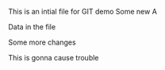 This is an intial file for GIT demo
Some new
A

Data in the file

Some more changes

This is gonna cause trouble
